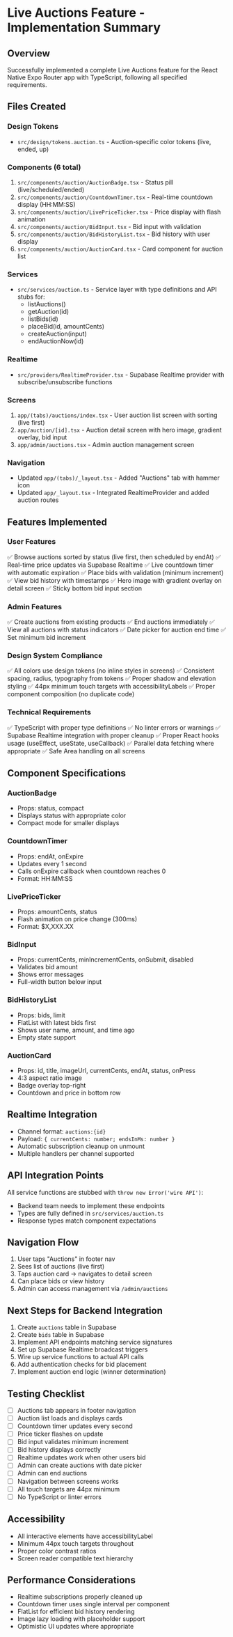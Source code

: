 # Live Auctions Feature - Implementation Summary

## Overview
Successfully implemented a complete Live Auctions feature for the React Native Expo Router app with TypeScript, following all specified requirements.

## Files Created

### Design Tokens
- `src/design/tokens.auction.ts` - Auction-specific color tokens (live, ended, up)

### Components (6 total)
1. `src/components/auction/AuctionBadge.tsx` - Status pill (live/scheduled/ended)
2. `src/components/auction/CountdownTimer.tsx` - Real-time countdown display (HH:MM:SS)
3. `src/components/auction/LivePriceTicker.tsx` - Price display with flash animation
4. `src/components/auction/BidInput.tsx` - Bid input with validation
5. `src/components/auction/BidHistoryList.tsx` - Bid history with user display
6. `src/components/auction/AuctionCard.tsx` - Card component for auction list

### Services
- `src/services/auction.ts` - Service layer with type definitions and API stubs for:
  - listAuctions()
  - getAuction(id)
  - listBids(id)
  - placeBid(id, amountCents)
  - createAuction(input)
  - endAuctionNow(id)

### Realtime
- `src/providers/RealtimeProvider.tsx` - Supabase Realtime provider with subscribe/unsubscribe functions

### Screens
1. `app/(tabs)/auctions/index.tsx` - User auction list screen with sorting (live first)
2. `app/auction/[id].tsx` - Auction detail screen with hero image, gradient overlay, bid input
3. `app/admin/auctions.tsx` - Admin auction management screen

### Navigation
- Updated `app/(tabs)/_layout.tsx` - Added "Auctions" tab with hammer icon
- Updated `app/_layout.tsx` - Integrated RealtimeProvider and added auction routes

## Features Implemented

### User Features
✅ Browse auctions sorted by status (live first, then scheduled by endAt)
✅ Real-time price updates via Supabase Realtime
✅ Live countdown timer with automatic expiration
✅ Place bids with validation (minimum increment)
✅ View bid history with timestamps
✅ Hero image with gradient overlay on detail screen
✅ Sticky bottom bid input section

### Admin Features
✅ Create auctions from existing products
✅ End auctions immediately
✅ View all auctions with status indicators
✅ Date picker for auction end time
✅ Set minimum bid increment

### Design System Compliance
✅ All colors use design tokens (no inline styles in screens)
✅ Consistent spacing, radius, typography from tokens
✅ Proper shadow and elevation styling
✅ 44px minimum touch targets with accessibilityLabels
✅ Proper component composition (no duplicate code)

### Technical Requirements
✅ TypeScript with proper type definitions
✅ No linter errors or warnings
✅ Supabase Realtime integration with proper cleanup
✅ Proper React hooks usage (useEffect, useState, useCallback)
✅ Parallel data fetching where appropriate
✅ Safe Area handling on all screens

## Component Specifications

### AuctionBadge
- Props: status, compact
- Displays status with appropriate color
- Compact mode for smaller displays

### CountdownTimer
- Props: endAt, onExpire
- Updates every 1 second
- Calls onExpire callback when countdown reaches 0
- Format: HH:MM:SS

### LivePriceTicker
- Props: amountCents, status
- Flash animation on price change (300ms)
- Format: $X,XXX.XX

### BidInput
- Props: currentCents, minIncrementCents, onSubmit, disabled
- Validates bid amount
- Shows error messages
- Full-width button below input

### BidHistoryList
- Props: bids, limit
- FlatList with latest bids first
- Shows user name, amount, and time ago
- Empty state support

### AuctionCard
- Props: id, title, imageUrl, currentCents, endAt, status, onPress
- 4:3 aspect ratio image
- Badge overlay top-right
- Countdown and price in bottom row

## Realtime Integration
- Channel format: `auctions:{id}`
- Payload: `{ currentCents: number; endsInMs: number }`
- Automatic subscription cleanup on unmount
- Multiple handlers per channel supported

## API Integration Points
All service functions are stubbed with `throw new Error('wire API')`:
- Backend team needs to implement these endpoints
- Types are fully defined in `src/services/auction.ts`
- Response types match component expectations

## Navigation Flow
1. User taps "Auctions" in footer nav
2. Sees list of auctions (live first)
3. Taps auction card → navigates to detail screen
4. Can place bids or view history
5. Admin can access management via `/admin/auctions`

## Next Steps for Backend Integration
1. Create `auctions` table in Supabase
2. Create `bids` table in Supabase
3. Implement API endpoints matching service signatures
4. Set up Supabase Realtime broadcast triggers
5. Wire up service functions to actual API calls
6. Add authentication checks for bid placement
7. Implement auction end logic (winner determination)

## Testing Checklist
- [ ] Auctions tab appears in footer navigation
- [ ] Auction list loads and displays cards
- [ ] Countdown timer updates every second
- [ ] Price ticker flashes on update
- [ ] Bid input validates minimum increment
- [ ] Bid history displays correctly
- [ ] Realtime updates work when other users bid
- [ ] Admin can create auctions with date picker
- [ ] Admin can end auctions
- [ ] Navigation between screens works
- [ ] All touch targets are 44px minimum
- [ ] No TypeScript or linter errors

## Accessibility
- All interactive elements have accessibilityLabel
- Minimum 44px touch targets throughout
- Proper color contrast ratios
- Screen reader compatible text hierarchy

## Performance Considerations
- Realtime subscriptions properly cleaned up
- Countdown timer uses single interval per component
- FlatList for efficient bid history rendering
- Image lazy loading with placeholder support
- Optimistic UI updates where appropriate

